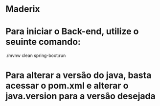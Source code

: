 # Maderix

# Para iniciar o Back-end, utilize o seuinte comando:
  ./mvnw clean spring-boot:run

# Para alterar a versão do java, basta acessar o pom.xml e alterar o java.version para a versão desejada